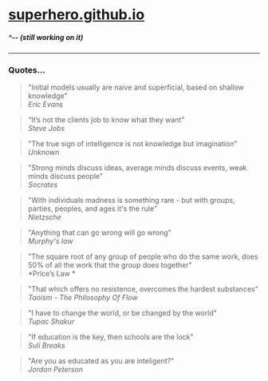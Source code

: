 # [superhero.github.io](https://superhero.github.io)
##### *^-- (still working on it)*

---

### Quotes...

> "Initial models usually are naive and superficial, based on shallow knowledge"  
> *Eric Evans*

> “It’s not the clients job to know what they want”  
> *Steve Jobs*

> "The true sign of intelligence is not knowledge but imagination"  
> *Unknown*

> "Strong minds discuss ideas, average minds discuss events, weak minds discuss people"  
> *Socrates*

> "With individuals madness is something rare - but with groups, parties, peoples, and ages it's the rule"  
> *Nietzsche*

> "Anything that can go wrong will go wrong"  
> *Murphy's law*

> "The square root of any group of people who do the same work, does 50% of all the work that the group does together"  
> *Price’s Law *

> "That which offers no resistence, overcomes the hardest substances"  
> *Taoism - The Philosophy Of Flow*

> "I have to change the world, or be changed by the world"  
> *Tupac Shakur*

> "If education is the key, then schools are the lock"  
> *Suli Breaks*

> "Are you as educated as you are inteligent?"  
> *Jordan Peterson*
